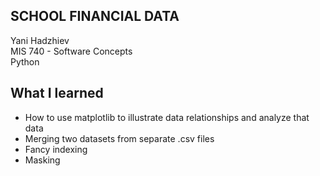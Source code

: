 SCHOOL FINANCIAL DATA
---------------------
Yani Hadzhiev  
MIS 740 - Software Concepts  
Python  

What I learned
---
* How to use matplotlib to illustrate data relationships and analyze that data
* Merging two datasets from separate .csv files
* Fancy indexing
* Masking
